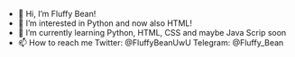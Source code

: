 - 👋 Hi, I’m Fluffy Bean!
- 👀 I’m interested in Python and now also HTML!
- 🌱 I’m currently learning Python, HTML, CSS and maybe Java Scrip soon
- 📫 How to reach me Twitter: @FluffyBeanUwU  Telegram: @Fluffy_Bean
